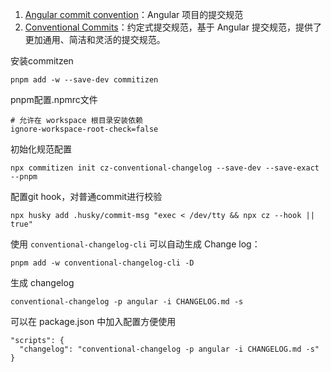 1. [Angular commit convention](https://zj-git-guide.readthedocs.io/zh_CN/latest/message/Angular提交信息规范/)：Angular 项目的提交规范
2. [Conventional Commits](https://www.conventionalcommits.org/zh-hans/v1.0.0/)：约定式提交规范，基于 Angular 提交规范，提供了更加通用、简洁和灵活的提交规范。

安装commitzen

```shell
pnpm add -w --save-dev commitizen
```

pnpm配置.npmrc文件

```shell
# 允许在 workspace 根目录安装依赖
ignore-workspace-root-check=false
```

初始化规范配置

```shell
npx commitizen init cz-conventional-changelog --save-dev --save-exact --pnpm
```

配置git hook，对普通commit进行校验

```shell
npx husky add .husky/commit-msg "exec < /dev/tty && npx cz --hook || true"
```

使用 `conventional-changelog-cli` 可以自动生成 Change log：

```shell
pnpm add -w conventional-changelog-cli -D
```

生成 changelog

```
conventional-changelog -p angular -i CHANGELOG.md -s
```

可以在 package.json 中加入配置方便使用

```
"scripts": {
  "changelog": "conventional-changelog -p angular -i CHANGELOG.md -s"
}
```

